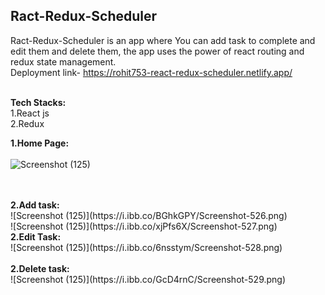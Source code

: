 ##  Ract-Redux-Scheduler <br/>
Ract-Redux-Scheduler is an app where You can add task to complete and edit them and delete them, the app uses the power of react routing and redux state management.
<br/>
Deployment link- https://rohit753-react-redux-scheduler.netlify.app/


<br/>
<strong>Tech Stacks:</strong><br/>
1.React js<br/>
2.Redux <br/>


<!-- Firstly we will land on Home page on Adidas clone. In Home page we can see the over view of websites and the trending products.<br/> -->

<strong>1.Home Page:</strong>
<br/>
<br/>
![Screenshot (125)](https://i.ibb.co/rmnzsbm/Screenshot-525.png)

<br/>
<br/>
<strong>2.Add task:</strong>
<br/>
![Screenshot (125)](https://i.ibb.co/BGhkGPY/Screenshot-526.png)
<br/>
![Screenshot (125)](https://i.ibb.co/xjPfs6X/Screenshot-527.png)
<br/>
<strong>2.Edit Task:</strong>
<br/>
![Screenshot (125)](https://i.ibb.co/6nsstym/Screenshot-528.png)
<br/>
<!-- ![Screenshot (125)](https://ibb.co/68KQ8Zq) -->
<br/>
<strong>2.Delete task:</strong>
<br/>
![Screenshot (125)](https://i.ibb.co/GcD4rnC/Screenshot-529.png)
<br/>
<br/>
